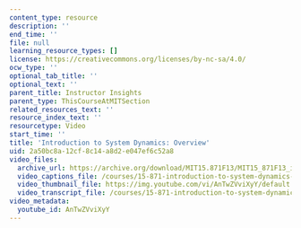 ```yaml
---
content_type: resource
description: ''
end_time: ''
file: null
learning_resource_types: []
license: https://creativecommons.org/licenses/by-nc-sa/4.0/
ocw_type: ''
optional_tab_title: ''
optional_text: ''
parent_title: Instructor Insights
parent_type: ThisCourseAtMITSection
related_resources_text: ''
resource_index_text: ''
resourcetype: Video
start_time: ''
title: 'Introduction to System Dynamics: Overview'
uid: 2a50bc8a-12cf-8c14-a8d2-e047ef6c52a8
video_files:
  archive_url: https://archive.org/download/MIT15.871F13/MIT15_871F13_intro_300k.mp4
  video_captions_file: /courses/15-871-introduction-to-system-dynamics-fall-2013/6f46a61fc8da5f1b84664126424b02b3_AnTwZVviXyY.vtt
  video_thumbnail_file: https://img.youtube.com/vi/AnTwZVviXyY/default.jpg
  video_transcript_file: /courses/15-871-introduction-to-system-dynamics-fall-2013/e0261866c8bdf3b7529cdbe6b2469569_AnTwZVviXyY.pdf
video_metadata:
  youtube_id: AnTwZVviXyY
---
```

